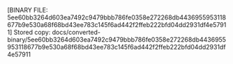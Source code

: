 [BINARY FILE: 5ee60bb3264d603ea7492c9479bbb786fe0358e272268db4436955953118677b9e530a68f68bd43ee783c145f6ad442f2ffeb222bfd04dd2931df4e57911]
Stored copy: docs/converted-binary/5ee60bb3264d603ea7492c9479bbb786fe0358e272268db4436955953118677b9e530a68f68bd43ee783c145f6ad442f2ffeb222bfd04dd2931df4e57911
